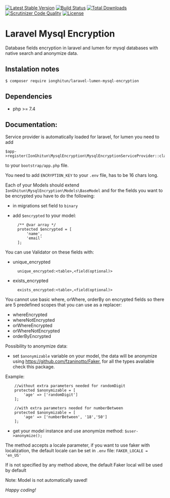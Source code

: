 [![Latest Stable Version](https://poser.pugx.org/ionghitun/laravel-lumen-mysql-encryption/v/stable)](https://packagist.org/packages/ionghitun/laravel-lumen-mysql-encryption)
[![Build Status](https://travis-ci.com/ionghitun/laravel-lumen-mysql-encryption.svg?branch=master)](https://travis-ci.com/ionghitun/laravel-lumen-mysql-encryption)
[![Total Downloads](https://poser.pugx.org/ionghitun/laravel-lumen-mysql-encryption/downloads)](https://packagist.org/packages/ionghitun/laravel-lumen-mysql-encryption)
[![Scrutinizer Code Quality](https://scrutinizer-ci.com/g/ionghitun/laravel-lumen-mysql-encryption/badges/quality-score.png?b=master)](https://scrutinizer-ci.com/g/ionghitun/laravel-lumen-mysql-encryption/?branch=master)
[![License](https://poser.pugx.org/ionghitun/laravel-lumen-mysql-encryption/license)](https://packagist.org/packages/ionghitun/laravel-lumen-mysql-encryption)

# Laravel Mysql Encryption

Database fields encryption in laravel and lumen for mysql databases with native search and anonymize data.

## Instalation notes

`$ composer require ionghitun/laravel-lumen-mysql-encryption`

## Dependencies

- php >= 7.4

## Documentation:

Service provider is automatically loaded for laravel, for lumen you need to add

    $app->register(IonGhitun\MysqlEncryption\MysqlEncryptionServiceProvider::class);

to your `bootstrap/app.php` file.

You need to add `ENCRYPTION_KEY` to your `.env` file, has to be 16 chars long.

Each of your Models should extend `IonGhitun\MysqlEncryption\Models\BaseModel` and for the fields you want to be encrypted you have to do the following:

- in migrations set field to `binary`
- add `$encrypted` to your model:

        /** @var array */
        protected $encrypted = [
            'name',
            'email'
        ];

You can use Validator on these fields with:

- unique_encrypted

        unique_encrypted:<table>,<field(optional)>

- exists_encrypted

        exists_encrypted:<table>,<field(optional)>

You cannot use basic where, orWhere, orderBy on encrypted fields so there are 5 predefined scopes that you can use as a replacer:

- whereEncrypted
- whereNotEncrypted
- orWhereEncrypted
- orWhereNotEncrypted
- orderByEncrypted

Possibility to anonymize data:

- set `$anonymizable` variable on your model, the data will be anonymize using https://github.com/fzaninotto/Faker, for all the types available check this package.

Example:

        //without extra parameters needed for randomDigit
        protected $anonymizable = [
            'age' => ['randomDigit']
        ];
        
        //with extra parameters needed for numberBetween
        protected $anonymizable = [
            'age' => ['numberBetween', '18','50']
        ];

- get your model instance and use anonymize method: `$user->anonymize();`

The method accepts a locale parameter, if you want to use faker with localization, the default locale can be set in `.env` file: `FAKER_LOCALE = 'en_US'`

If is not specified by any method above, the default Faker local will be used by default

Note: Model is not automatically saved!

_Happy coding!_
